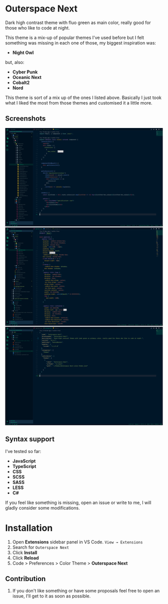 # Outerspace Next

Dark high contrast theme with fluo green as main color, really good for those who like to code at night.

This theme is a mix-up of popular themes I've used before but I felt something was missing in each one of those, my biggest inspiration was:

- **Night Owl**

but, also:

- **Cyber Punk**
- **Oceanic Next**
- **Cobalt2**
- **Nord**

This theme is sort of a mix up of the ones I listed above. Basically I just took what I liked the most from those themes and customised it a little more.

## Screenshots

![Preview](https://github.com/konradkeska/outerspace-next/blob/master/images/js-react.png)
![Preview](https://github.com/konradkeska/outerspace-next/blob/master/images/scss.png)
![Preview](https://github.com/konradkeska/outerspace-next/blob/master/images/json.png)

## Syntax support

I've tested so far:

- **JavaScript**
- **TypeScript**
- **CSS**
- **SCSS**
- **SASS**
- **LESS**
- **C#**

If you feel like something is missing, open an issue or write to me, I will gladly consider some modifications.

# Installation

1. Open **Extensions** sidebar panel in VS Code. `View → Extensions`
2. Search for `Outerspace Next`
3. Click **Install**
4. Click **Reload**
5. Code > Preferences > Color Theme > **Outerspace Next**

## Contribution

1. If you don't like something or have some proposals feel free to open an issue, I'll get to it as soon as possible.
